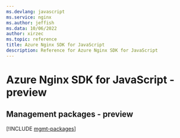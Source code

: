 ```yaml
---
ms.devlang: javascript
ms.service: nginx
ms.author: jeffish
ms.data: 10/06/2022
author: xirzec
ms.topic: reference
title: Azure Nginx SDK for JavaScript
description: Reference for Azure Nginx SDK for JavaScript
---
```

# Azure Nginx SDK for JavaScript - preview

## Management packages - preview
[!INCLUDE [mgmt-packages](nginx-mgmt-index.md)]
